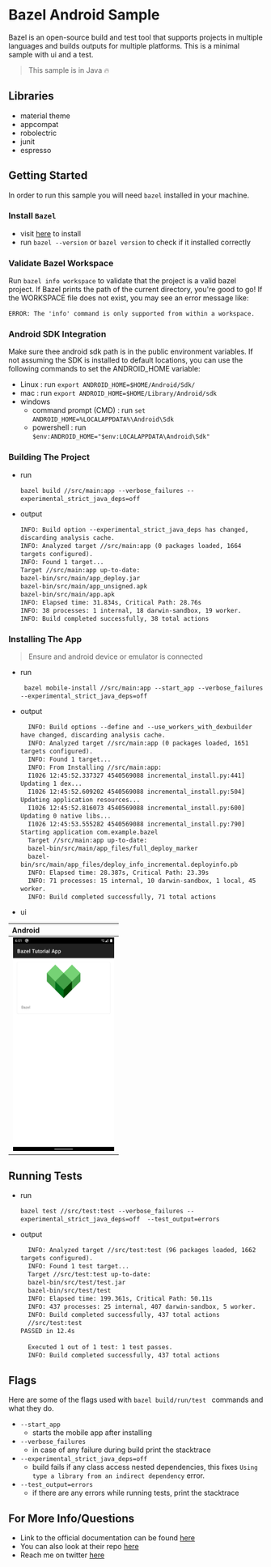 # Bazel Android Sample

Bazel is an open-source build and test tool that supports projects in multiple languages and builds outputs for multiple platforms. This is a minimal sample with ui and a test. 

> This sample is in Java :fire:

## Libraries
- material theme
- appcompat
- robolectric
- junit
- espresso

## Getting Started

In order to run this sample you will need `bazel` installed in your machine.

### Install `Bazel`
- visit [here](https://bazel.build/install) to install
- run `bazel --version` or `bazel version` to check if it installed correctly

### Validate Bazel Workspace

Run `bazel info workspace` to validate that the project is a valid bazel project.
If Bazel prints the path of the current directory, you're good to go! If the WORKSPACE file does not exist, you may see an error message like:
```
ERROR: The 'info' command is only supported from within a workspace.
```
### Android SDK Integration

Make sure thee android sdk path is in the public environment variables. If not assuming the SDK is installed to default locations, you can use the following commands to set the ANDROID_HOME variable:
 - Linux : run `export ANDROID_HOME=$HOME/Android/Sdk/`
 - mac : run `export ANDROID_HOME=$HOME/Library/Android/sdk`
 - windows 
   - command prompt (CMD) : run `set ANDROID_HOME=%LOCALAPPDATA%\Android\Sdk`
   - powershell : run `$env:ANDROID_HOME="$env:LOCALAPPDATA\Android\Sdk"`

### Building The Project
- run
    ```
    bazel build //src/main:app --verbose_failures --experimental_strict_java_deps=off
    ```
- output
    ```
    INFO: Build option --experimental_strict_java_deps has changed, discarding analysis cache.
    INFO: Analyzed target //src/main:app (0 packages loaded, 1664 targets configured).
    INFO: Found 1 target...
    Target //src/main:app up-to-date:
    bazel-bin/src/main/app_deploy.jar
    bazel-bin/src/main/app_unsigned.apk
    bazel-bin/src/main/app.apk
    INFO: Elapsed time: 31.834s, Critical Path: 28.76s
    INFO: 38 processes: 1 internal, 18 darwin-sandbox, 19 worker.
    INFO: Build completed successfully, 38 total actions
    ```

### Installing The App
> Ensure and android device or emulator is connected
- run
  ```
   bazel mobile-install //src/main:app --start_app --verbose_failures --experimental_strict_java_deps=off
  ```
- output
  ```
    INFO: Build options --define and --use_workers_with_dexbuilder have changed, discarding analysis cache.
    INFO: Analyzed target //src/main:app (0 packages loaded, 1651 targets configured).
    INFO: Found 1 target...
    INFO: From Installing //src/main:app:
    I1026 12:45:52.337327 4540569088 incremental_install.py:441] Updating 1 dex...
    I1026 12:45:52.609202 4540569088 incremental_install.py:504] Updating application resources...
    I1026 12:45:52.816073 4540569088 incremental_install.py:600] Updating 0 native libs...
    I1026 12:45:53.555282 4540569088 incremental_install.py:790] Starting application com.example.bazel
    Target //src/main:app up-to-date:
    bazel-bin/src/main/app_files/full_deploy_marker
    bazel-bin/src/main/app_files/deploy_info_incremental.deployinfo.pb
    INFO: Elapsed time: 28.387s, Critical Path: 23.39s
    INFO: 71 processes: 15 internal, 10 darwin-sandbox, 1 local, 45 worker.
    INFO: Build completed successfully, 71 total actions
  ```
- ui

| Android                                           |
|:----------------------------------------------------------------------|
| <img src="images/bazel.png" width="200" hspace="2" alt="android" /> |

## Running Tests
- run
  ```
  bazel test //src/test:test --verbose_failures --experimental_strict_java_deps=off  --test_output=errors
  ```
- output
  ```
    INFO: Analyzed target //src/test:test (96 packages loaded, 1662 targets configured).
    INFO: Found 1 test target...
    Target //src/test:test up-to-date:
    bazel-bin/src/test/test.jar
    bazel-bin/src/test/test
    INFO: Elapsed time: 199.361s, Critical Path: 50.11s
    INFO: 437 processes: 25 internal, 407 darwin-sandbox, 5 worker.
    INFO: Build completed successfully, 437 total actions
    //src/test:test                                                          PASSED in 12.4s

    Executed 1 out of 1 test: 1 test passes.
    INFO: Build completed successfully, 437 total actions
  ```

## Flags
Here are some of the flags used with `bazel build/run/test ` commands and what they do.
- `--start_app`
  - starts the mobile app after installing
- `--verbose_failures` 
  - in case of any failure during build print the stacktrace
- `--experimental_strict_java_deps=off`
  - build fails if any class access nested dependencies, this fixes `Using type a library from an indirect dependency` error.
- `--test_output=errors`
  - if there are any errors while running tests, print the stacktrace

## For More Info/Questions
- Link to the official documentation can be found [here](https://bazel.build/)
- You can also look at their repo [here](https://github.com/bazelbuild)
- Reach me on twitter [here](https://twitter.com/mambo_bryan)